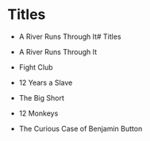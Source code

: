 # Titles

* A River Runs Through It# Titles

* A River Runs Through It
* Fight Club
* 12 Years a Slave
* The Big Short
* 12 Monkeys
* The Curious Case of Benjamin Button

